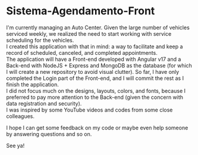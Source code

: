 # Sistema-Agendamento-Front

  I'm currently managing an Auto Center. Given the large number of vehicles serviced weekly, we realized the need to start working with service scheduling for the vehicles. <br>
  I created this application with that in mind: a way to facilitate and keep a record of scheduled, canceled, and completed appointments. <br>
  The application will have a Front-end developed with Angular v17 and a Back-end with NodeJS + Express and MongoDB as the database (for which I will create a new repository to avoid visual clutter). So far, I have only completed the Login part of the Front-end, and I will commit the rest as I finish the application. <br>
  I did not focus much on the designs, layouts, colors, and fonts, because I preferred to pay more attention to the Back-end (given the concern with data registration and security). <br>
  I was inspired by some YouTube videos and codes from some close colleagues.

   I hope I can get some feedback on my code or maybe even help someone by answering questions and so on.

  See ya!

